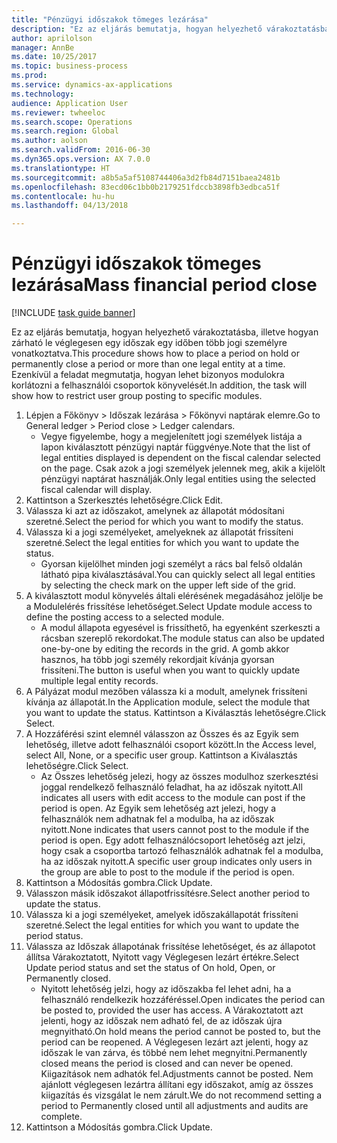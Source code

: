 ```yaml
--- 
title: "Pénzügyi időszakok tömeges lezárása"
description: "Ez az eljárás bemutatja, hogyan helyezhető várakoztatásba, illetve hogyan zárható le véglegesen egy időszak egy időben több jogi személyre vonatkoztatva."
author: aprilolson
manager: AnnBe
ms.date: 10/25/2017
ms.topic: business-process
ms.prod: 
ms.service: dynamics-ax-applications
ms.technology: 
audience: Application User
ms.reviewer: twheeloc
ms.search.scope: Operations
ms.search.region: Global
ms.author: aolson
ms.search.validFrom: 2016-06-30
ms.dyn365.ops.version: AX 7.0.0
ms.translationtype: HT
ms.sourcegitcommit: a8b5a5af5108744406a3d2fb84d7151baea2481b
ms.openlocfilehash: 83ecd06c1bb0b2179251fdccb3898fb3edbca51f
ms.contentlocale: hu-hu
ms.lasthandoff: 04/13/2018

---
```

# <a name="mass-financial-period-close"></a><span data-ttu-id="c788d-103">Pénzügyi időszakok tömeges lezárása</span><span class="sxs-lookup"><span data-stu-id="c788d-103">Mass financial period close</span></span>

[!INCLUDE [task guide banner](../../includes/task-guide-banner.md)]

<span data-ttu-id="c788d-104">Ez az eljárás bemutatja, hogyan helyezhető várakoztatásba, illetve hogyan zárható le véglegesen egy időszak egy időben több jogi személyre vonatkoztatva.</span><span class="sxs-lookup"><span data-stu-id="c788d-104">This procedure shows how to place a period on hold or permanently close a period or more than one legal entity at a time.</span></span> <span data-ttu-id="c788d-105">Ezenkívül a feladat megmutatja, hogyan lehet bizonyos modulokra korlátozni a felhasználói csoportok könyvelését.</span><span class="sxs-lookup"><span data-stu-id="c788d-105">In addition, the task will show how to restrict user group posting to specific modules.</span></span>

1. <span data-ttu-id="c788d-106">Lépjen a Főkönyv > Időszak lezárása > Főkönyvi naptárak elemre.</span><span class="sxs-lookup"><span data-stu-id="c788d-106">Go to General ledger > Period close > Ledger calendars.</span></span>
    * <span data-ttu-id="c788d-107">Vegye figyelembe, hogy a megjelenített jogi személyek listája a lapon kiválasztott pénzügyi naptár függvénye.</span><span class="sxs-lookup"><span data-stu-id="c788d-107">Note that the list of legal entities displayed is dependent on the fiscal calendar selected on the page.</span></span> <span data-ttu-id="c788d-108">Csak azok a jogi személyek jelennek meg, akik a kijelölt pénzügyi naptárat használják.</span><span class="sxs-lookup"><span data-stu-id="c788d-108">Only legal entities using the selected fiscal calendar will display.</span></span>  
2. <span data-ttu-id="c788d-109">Kattintson a Szerkesztés lehetőségre.</span><span class="sxs-lookup"><span data-stu-id="c788d-109">Click Edit.</span></span>
3. <span data-ttu-id="c788d-110">Válassza ki azt az időszakot, amelynek az állapotát módosítani szeretné.</span><span class="sxs-lookup"><span data-stu-id="c788d-110">Select the period for which you want to modify the status.</span></span>
4. <span data-ttu-id="c788d-111">Válassza ki a jogi személyeket, amelyeknek az állapotát frissíteni szeretné.</span><span class="sxs-lookup"><span data-stu-id="c788d-111">Select the legal entities for which you want to update the status.</span></span>
    * <span data-ttu-id="c788d-112">Gyorsan kijelölhet minden jogi személyt a rács bal felső oldalán látható pipa kiválasztásával.</span><span class="sxs-lookup"><span data-stu-id="c788d-112">You can quickly select all legal entities  by selecting the check mark on the upper left side of the grid.</span></span>  
5. <span data-ttu-id="c788d-113">A kiválasztott modul könyvelés általi elérésének megadásához jelölje be a Modulelérés frissítése lehetőséget.</span><span class="sxs-lookup"><span data-stu-id="c788d-113">Select Update module access to define the posting access to a selected module.</span></span>
    * <span data-ttu-id="c788d-114">A modul állapota egyesével is frissíthető, ha egyenként szerkeszti a rácsban szereplő rekordokat.</span><span class="sxs-lookup"><span data-stu-id="c788d-114">The module status can also be updated one-by-one by editing the records in the grid.</span></span> <span data-ttu-id="c788d-115">A gomb akkor hasznos, ha több jogi személy rekordjait kívánja gyorsan frissíteni.</span><span class="sxs-lookup"><span data-stu-id="c788d-115">The button is useful when you want to quickly update multiple legal entity records.</span></span>  
6. <span data-ttu-id="c788d-116">A Pályázat modul mezőben válassza ki a modult, amelynek frissíteni kívánja az állapotát.</span><span class="sxs-lookup"><span data-stu-id="c788d-116">In the Application module, select the module that you want to update the status.</span></span> <span data-ttu-id="c788d-117">Kattintson a Kiválasztás lehetőségre.</span><span class="sxs-lookup"><span data-stu-id="c788d-117">Click Select.</span></span>
7. <span data-ttu-id="c788d-118">A Hozzáférési szint elemnél válasszon az Összes és az Egyik sem lehetőség, illetve adott felhasználói csoport között.</span><span class="sxs-lookup"><span data-stu-id="c788d-118">In the Access level, select All, None, or a specific user group.</span></span> <span data-ttu-id="c788d-119">Kattintson a Kiválasztás lehetőségre.</span><span class="sxs-lookup"><span data-stu-id="c788d-119">Click Select.</span></span>
    * <span data-ttu-id="c788d-120">Az Összes lehetőség jelezi, hogy az összes modulhoz szerkesztési joggal rendelkező felhasználó feladhat, ha az időszak nyitott.</span><span class="sxs-lookup"><span data-stu-id="c788d-120">All indicates all users with edit access to the module can post if the period is open.</span></span> <span data-ttu-id="c788d-121">Az Egyik sem lehetőség azt jelezi, hogy a felhasználók nem adhatnak fel a modulba, ha az időszak nyitott.</span><span class="sxs-lookup"><span data-stu-id="c788d-121">None indicates that users cannot post to the module if the period is open.</span></span> <span data-ttu-id="c788d-122">Egy adott felhasználócsoport lehetőség azt jelzi, hogy csak a csoportba tartozó felhasználók adhatnak fel a modulba, ha az időszak nyitott.</span><span class="sxs-lookup"><span data-stu-id="c788d-122">A specific user group indicates only users in the group are able to post to the module if the period is open.</span></span>  
8. <span data-ttu-id="c788d-123">Kattintson a Módosítás gombra.</span><span class="sxs-lookup"><span data-stu-id="c788d-123">Click Update.</span></span>
9. <span data-ttu-id="c788d-124">Válasszon másik időszakot állapotfrissítésre.</span><span class="sxs-lookup"><span data-stu-id="c788d-124">Select another period to update the status.</span></span>
10. <span data-ttu-id="c788d-125">Válassza ki a jogi személyeket, amelyek időszakállapotát frissíteni szeretné.</span><span class="sxs-lookup"><span data-stu-id="c788d-125">Select the legal entities for which you want to update the period status.</span></span>
11. <span data-ttu-id="c788d-126">Válassza az Időszak állapotának frissítése lehetőséget, és az állapotot állítsa Várakoztatott, Nyitott vagy Véglegesen lezárt értékre.</span><span class="sxs-lookup"><span data-stu-id="c788d-126">Select Update period status and set the status of On hold, Open, or Permanently closed.</span></span>
    * <span data-ttu-id="c788d-127">Nyitott lehetőség jelzi, hogy az időszakba fel lehet adni, ha a felhasználó rendelkezik hozzáféréssel.</span><span class="sxs-lookup"><span data-stu-id="c788d-127">Open indicates the period can be posted to, provided the user has access.</span></span> <span data-ttu-id="c788d-128">A Várakoztatott azt jelenti, hogy az időszak nem adható fel, de az időszak újra megnyitható.</span><span class="sxs-lookup"><span data-stu-id="c788d-128">On hold means the period cannot be posted to, but the period can be reopened.</span></span> <span data-ttu-id="c788d-129">A Véglegesen lezárt azt jelenti, hogy az időszak le van zárva, és többé nem lehet megnyitni.</span><span class="sxs-lookup"><span data-stu-id="c788d-129">Permanently closed means the period is closed and can never be opened.</span></span> <span data-ttu-id="c788d-130">Kiigazítások nem adhatók fel.</span><span class="sxs-lookup"><span data-stu-id="c788d-130">Adjustments cannot be posted.</span></span> <span data-ttu-id="c788d-131">Nem ajánlott véglegesen lezártra állítani egy időszakot, amíg az összes kiigazítás és vizsgálat le nem zárult.</span><span class="sxs-lookup"><span data-stu-id="c788d-131">We do not recommend setting a period to Permanently closed until all adjustments and audits are complete.</span></span>  
12. <span data-ttu-id="c788d-132">Kattintson a Módosítás gombra.</span><span class="sxs-lookup"><span data-stu-id="c788d-132">Click Update.</span></span>


